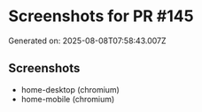 # Screenshots for PR #145

Generated on: 2025-08-08T07:58:43.007Z

## Screenshots
- home-desktop (chromium)
- home-mobile (chromium)
